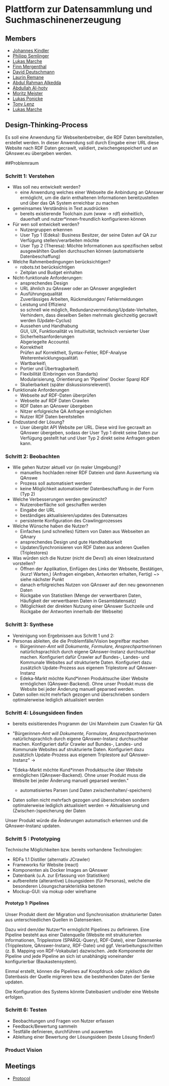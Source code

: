 # Plattform zur Datensammlung und Suchmaschinenerzeugung

## Members

- [Johannes Kindler](https://gitlab-softwareprojekt.fim.htwk-leipzig.de/jkindler)
- [Philipp Semlinger](https://gitlab-softwareprojekt.fim.htwk-leipzig.de/psemling)
- [Lukas Marche](https://gitlab-softwareprojekt.fim.htwk-leipzig.de/lmarche)
- [Finn Mergenthal](https://gitlab-softwareprojekt.fim.htwk-leipzig.de/fmergent)
- [David Deutschmann](https://gitlab-softwareprojekt.fim.htwk-leipzig.de/ddeutsch)
- [Laurin Remane](https://gitlab-softwareprojekt.fim.htwk-leipzig.de/mremane)
- [Abdul Rahman Alkedda](https://gitlab-softwareprojekt.fim.htwk-leipzig.de/aalkedda)
- [Abdullah Al-hoty](https://gitlab-softwareprojekt.fim.htwk-leipzig.de/aalhoty)
- [Moritz Meister](https://gitlab-softwareprojekt.fim.htwk-leipzig.de/mmeister)
- [Lukas Ponicke](https://gitlab-softwareprojekt.fim.htwk-leipzig.de/lponicke)
- [Tony Lenz](https://gitlab-softwareprojekt.fim.htwk-leipzig.de/tlenz1)
- [Lukas Marche](https://gitlab-softwareprojekt.fim.htwk-leipzig.de/lmarche)

## Design-Thinking-Process

Es soll eine Anwendung für Webseitenbetreiber, die RDF Daten bereitstellen, erstellet werden. In dieser Anwendung soll durch Eingabe einer URL diese Website nach RDF Daten gecrawlt, validiert, zwischengespeichert und an QAnswer.eu übergeben werden.

##Problemraum

### Schritt 1: Verstehen
- Was soll neu entwickelt werden?
    - eine Anwendung welches einer Webseite die Anbindung an QAnswer ermöglicht, um die darin enthaltenen Informationen bereitzustellen und über das QA System erreichbar zu machen
- gemeinsames Verständnis in Text ausdrücken
    - bereits existierende Toolchain zum (www -> rdf) einheitlich, dauerhaft und nutzer*innen-freundlich konfigurieren können
- Für wen soll entwickelt werden?
    - Nutzergruppen erkennen 
    - User Typ 1 (Edeka): Business Besitzer, der seine Daten auf QA zur Verfügung stellen/verarbeiten möchte
    - User Typ 2 (Theresa): Möchte Informationen aus spezifischen selbst ausgewählten Quellen durchsuchen können (automatisierte Datenbeschaffung)
- Welche Rahmenbedingungen berücksichtigen?
    - robots.txt berücksichtigen
    - Zeitplan und Budget einhalten
- Nicht-funktionale Anforderungen:
    - ansprechendes Design
    - URL ähnlich zu QAnswer oder an QAnswer angegliedert
    - Ausführungsqualität\
        Zuverlässiges Arbeiten, Rückmeldungen/ Fehlermeldungen
    - Leistung und Effizienz\
        so schnell wie möglich, Redundanzvermeidung/Update-Verhalten, Verhindern, dass dieselben Seiten mehrmals gleichzeitig gecrawlt werden (Update-Cyclus)
    - Aussehen und Handhabung\
        GUI, UX, Funktionalität vs Intuitivität, technisch versierter User
    - Sicherheitsanforderungen\
        Abgeriegelte Accounts\
    - Korrektheit\
        Prüfen auf Korrektheit, Syntax-Fehler, RDF-Analyse
    Weiterentwicklungsqualität\
    - Wartbarkeit\
    - Portier und Übertragbarkeit\
    - Flexibilität (Einbringen von Standarts)\
        Modularisierung, Orientierung an 'Pipeline'
        Docker
        Sparql
        RDF
    - Skalierbarkeit (später diskussionsrelevent)\
- Funktionale Anforderungen
    - Webseite auf RDF-Daten überprüfen
    - Webseite auf RDF Daten Crawlen
    - RDF Daten an QAnswer übergeben
    - Nitzer erfolgreiche QA Anfrage ermöglichen
    - Nutzer RDF Daten bereitstellen
- Endzustand der Lösung?
    - User übergibt API Website per URL. Diese wird live gecrawlt an QAnswer übergeben, sodass der User Typ 1 direkt seine Daten zur Verfügung gestellt hat und User Typ 2 direkt seine Anfragen geben kann.


### Schritt 2: Beobachten
- Wie gehen Nutzer aktuell vor (in realer Umgebung)?
    - manuelles hochladen reiner RDF Dateien und dann Auswertung via QAnswe
    - Prozess soll automatisiert werdenr
    - keine Möglichkeit automatisierter Datenbeschaffung in der Form (Typ 2)
- Welche Verbesserungen werden gewünscht?
    - Nutzeroberfläche soll geschaffen werden
    - Eingabe der URL
    - beständiges aktualisieren/updates des Datensatzes
    - persistente Konfiguration des Crawlingprozesses
- Welche Wünsche haben die Nutzer?
    - Einfaches (und schnelles) füttern von Daten aus Webseiten an QAnary
    - ansprechendes Design und gute Handhabbarkeit
    - Updaten/Synchronisieren von RDF Daten aus anderen Quellen (Triplestores)
- Was würden sich die Nutzer (nicht die Devs!) als einen Idealzustand vorstellen?
    - Öffnen der Applikation, Einfügen des Links der Webseite, Bestätigen, (kurz!  Warten,) (Anfragen eingeben, Antworten erhalten, Fertig) ~> siehe nächster Punkt
    - danach erfolgreiches Nutzen von QAnswer auf den neu gewonnenen Daten
    - Rückgabe von Statistiken (Menge der verwertbaren Daten, Häufigkeit der verwertbaren Daten in Gesamtdatensatz)
    - (Möglichkeit der direkten Nutzung einer QAnswer Suchzeile und Rückgabe der Antworten  innerhalb der Webseite)


### Schritt 3: Synthese
- Vereinigung von Ergebnissen aus Schritt 1 und 2:
- Personas ableiten, die die Problemfälle/Vision begreifbar machen
    - Bürger*innen-Amt will Dokumente, Formulare, Ansprechpartner*innen natürlichsprachlich durch eigene QAnswer-Instanz durchsuchbar machen. Konfiguriert dafür Crawler auf Bundes-, Landes- und Kommunale Websites auf strukturierte Daten. Konfiguriert dazu zusätzlich Update-Prozess aus eigenem Triplestore auf QAnswer-Instanz
    - Edeka-Markt möchte Kund*innen Produktsuche über Website ermöglichen (QAnswer-Backend). Ohne unser Produkt muss die Website bei jeder Änderung manuell geparsed werden. 
- Daten sollen nicht mehrfach gezogen und überschrieben sondern optimalerweise lediglich aktualisiert werden


### Schritt 4: Lösungsideen finden
- bereits exisitierendes Programm der Uni Mannheim zum Crawlen für QA
- "Bürger*innen-Amt will Dokumente, Formulare, Ansprechpartner*innen natürlichsprachlich durch eigene QAnswer-Instanz durchsuchbar machen. Konfiguriert dafür Crawler auf Bundes-, Landes- und Kommunale Websites auf strukturierte Daten. Konfiguriert dazu zusätzlich Update-Prozess aus eigenem Triplestore auf QAnswer-Instanz"
    -> 

- "Edeka-Markt möchte Kund*innen Produktsuche über Website ermöglichen (QAnswer-Backend). Ohne unser Produkt muss die Website bei jeder Änderung manuell geparsed werden."
    -  automatisiertes Parsen (und Daten zwischenhalten/-speichern)

-  Daten sollen nicht mehrfach gezogen und überschrieben sondern optimalerweise lediglich aktualisiert werden
    -> Aktualisierung und (Zwischen-)speicherung der Daten

Unser Produkt würde die Änderungen automatisch erkennen und die QAnswer-Instanz updaten.

### Schritt 5 : Prototyping
Technische Möglichkeiten bzw. bereits vorhandene Technologien:
- RDFa 1.1 Distiller (alternativ JCrawler)
- Frameworks für Website (react)
- Komponenten als Docker Images an QAnswer
- Datenbank (u.A. zur Erfassung von Statistiken)
- aufbereitete (alterantive) Lösungsideen (für Personas), welche die besonderen Lösungscharakteristika betonen
- Mockup-GUI: via mokup oder wireframe


#### Prototyp 1: Pipelines

Unser Produkt dient der Migration und Synchronisation strukturierter Daten aus unterschiedlichen Quellen in Datensenken.

Dazu wird dem/der Nutzer\*in ermöglicht Pipelines zu definieren. Eine Pipeline besteht aus einer Datenquelle (Website mit strukturierten Informationen, Tripplestore (SPARQL-Query), RDF-Datei), einer Datensenke (Tripplestore, QAnswer-Instanz, RDF-Datei) und ggf. Verarbeitungsschritten (z. B. Mapping von RDF-Vokabular) dazwischen. Jede Komponente der Pipeline und jede Pipeline an sich ist unabhängig voneinander konfigurierbar (Baukastensystem). 

Einmal erstellt, können die Pipelines auf Knopfdruck oder zyklisch die Datenbasis der Quelle migrieren bzw. die bestehenden Daten der Senke updaten.

Die Konfiguration des Systems könnte Dateibasiert und/oder eine Website erfolgen.


### Schritt 6: Testen
- Beobachtungen und Fragen von Nutzer erfassen
- Feedback/Bewertung sammeln
- Testfälle definieren, durchführen und auswerten
- Ableitung einer Bewertung der Lösungsideen (beste Lösung finden!)



### Product Vision

## Meetings 

- [Protocol](https://gitlab-softwareprojekt.fim.htwk-leipzig.de/pdus/plattform-zur-datensammlung-und-suchmaschinenerzeugung/-/wikis/Board-Meetings)


